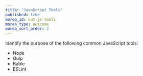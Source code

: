 ```yaml
---
title: "JavaScript Tools"
published: true
morea_id: out-js-tools
morea_type: outcome
morea_sort_order: 2
---
```


Identify the purpose of the following common JavaScript tools:

- Node
- Gulp
- Bable
- ESLint
